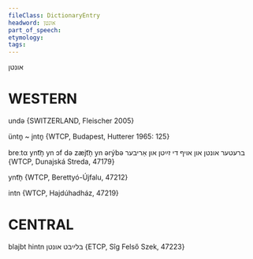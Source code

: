 ```yaml
---
fileClass: DictionaryEntry
headword: אונטן
part_of_speech: 
etymology: 
tags: 
---
```

אונטן

WESTERN
========

undə {SWITZERLAND, Fleischer 2005}

üntn̥ ~ įntn̥ {WTCP, Budapest, Hutterer 1965: 125}

breːtα ynt͡n̩ yn ɔf də zæjt͡n̩ yn ərýbə ברעטער אונטן און אויף די זײַטן און אַריבער {WTCP, Dunajská Streda, 47179}

ynt͡n̩ {WTCP, Berettyó-Újfalu, 47212}

intn {WTCP, Hajdúhadház, 47219}

CENTRAL
========

blajbt hintn בלײַבט אונטן {ETCP, Sîg Felső Szek, 47223}
